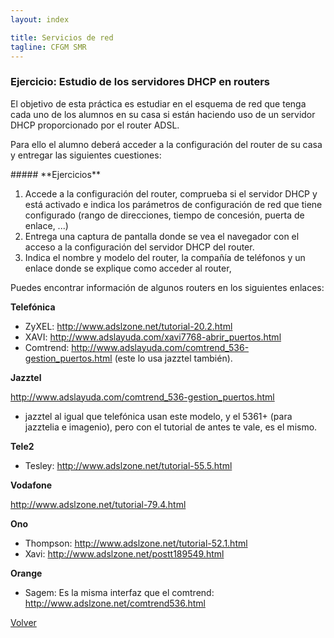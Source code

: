 ```yaml
---
layout: index

title: Servicios de red 
tagline: CFGM SMR
---
```

### Ejercicio: Estudio de los servidores DHCP en routers

El objetivo de esta práctica es estudiar en el esquema de red que tenga cada uno de los alumnos en su casa si están haciendo uso de un servidor DHCP proporcionado por el router ADSL.

Para ello el alumno deberá acceder a la configuración del router de su casa y entregar las siguientes cuestiones:

<div class='ejercicios' markdown='1'>
##### **Ejercicios**

1. Accede a la configuración del router, comprueba si el servidor DHCP y está activado e indica los parámetros de configuración de red que tiene configurado (rango de direcciones, tiempo de concesión, puerta de enlace, ...)
2. Entrega una captura de pantalla donde se vea el navegador con el acceso a la configuración del servidor DHCP del router.
3. Indica el nombre y modelo del router, la compañía de teléfonos y un enlace donde se explique como acceder al router,
</div>


Puedes encontrar información de algunos routers en los siguientes enlaces:

**Telefónica**

* ZyXEL: <http://www.adslzone.net/tutorial-20.2.html>
* XAVI: <http://www.adslayuda.com/xavi7768-abrir_puertos.html>
* Comtrend: <http://www.adslayuda.com/comtrend_536-gestion_puertos.html> (este lo usa jazztel también).

**Jazztel**

<http://www.adslayuda.com/comtrend_536-gestion_puertos.html>

* jazztel al igual que telefónica usan este modelo, y el 5361+ (para jazztelia e imagenio), pero con el tutorial de antes te vale, es el mismo.

**Tele2**

* Tesley: <http://www.adslzone.net/tutorial-55.5.html>

**Vodafone**

<http://www.adslzone.net/tutorial-79.4.html>

**Ono**

* Thompson: <http://www.adslzone.net/tutorial-52.1.html>
* Xavi: <http://www.adslzone.net/postt189549.html>

**Orange**

* Sagem: Es la misma interfaz que el comtrend: <http://www.adslzone.net/comtrend536.html>

[Volver](index)
